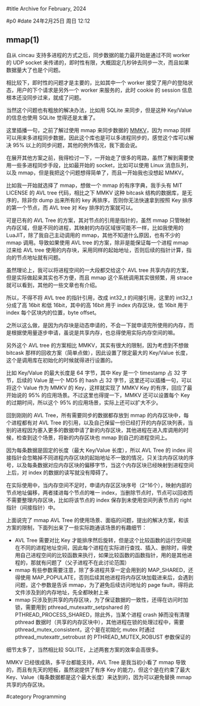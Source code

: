 #title Archive for February, 2024

#p0
#date 24年2月25日 周日 12:12

## mmap(1)

自从 cincau 支持多进程的方式之后，同步数据的能力最开始是通过不同 worker 的 UDP socket 来传递的，即时性有限，大概固定几秒钟去同步一次，而且如果数据量大了也是个问题。

相比较下，即时性的问题才是主要的，比如其中一个 worker 接受了用户的登陆状态，用户的下个请求是另外一个 worker 来服务的，此时 cookie 的 session 信息根本还没同步过来，就成了问题。

当然这个问题也有粗放的解决办法，比如用 SQLite 来同步，但是这种 Key/Value 的信息也使用 SQLite 觉得还是太重了。

这里插播一句，之前了解过使用 mmap 来同步数据的 [MMKV](https://github.com/Tencent/MMKV)，因为 mmap 同样可以用来多进程同步数据，因此这个库也是可以多进程同步的，感觉这个库可以解决 95% 以上的同步问题，其他的例外情况，我下面会说。

在展开其他方案之前，我得检讨一下，一开始走了很多的弯路，虽然了解到需要使用一些多进程同步手段，比如最开始的 socket，比如可以使用 Linux 消息队列，以及 mmap，但是我把这个问题想得简单了，而且一开始我也没想起 MMKV。

比如我一开始就选择了 mmap，想做一个 mmap 的有序字典，我手头有 MIT LICENSE 的 AVL tree 代码，相比之下 MMKV 这种 bitcask 结构的数据库，是无序的，除非你 dump 出来所有的 key 再排序，否则你无法快速拿到按照 Key 排序的第一个节点，而 AVL tree 对 Key 排序的方案就可以。

可是已有的 AVL Tree 的方案，其对节点的引用是指针的，虽然 mmap 只管映射内存区域，但是不同的进程，其映射的内存区域很可能不一样，比如我使用的 LuaJIT，除了我自己主动调用的 mmap，其他不知道什么原因，也有不少的 mmap 调用。导致如果使用 AVL tree 的方案，除非是能保证每一个进程 mmap 过来给 AVL tree 使用的内存块，采用同样的起始地址，否则后续的指针计算，指向的节点地址就有问题。

虽然理论上，我可以将进程空间的一大段都交给这个 AVL tree 共享内存的方案，但是实际做起来其实也不方便，而且 mmap 这个系统调用其实很频繁，用 strace 就可以看到，其他的一些文章也有介绍。

所以，不得不将 AVL tree 的指针引用，改成 int32_t 的间接引用，这里的 int32_t 分成了高 16bit 和低 16bit，其中的高 16bit 用于 index 内存区块，低 16bit 用于 index 每个区块内的位置，byte offset。

之所以这么做，是因为内存块是动态申请的，不会一下就申请完所使用的内存，而是根据使用量逐步申请，虽说是共享内存，也总得使用实际内存空间的嘛。

另外这个 AVL tree 的方案相比 MMKV，其实有很大的限制，因为考虑到不想做 bitcask 那样的回收方案（简单点做），因此设置了限定最大的 Key/Value 长度，这个是调用库在初始化的时候就得进行设置的。

比如 Key/Value 的最大长度是 64 字节，其中 Key 是一个 timestamp 占 32 字节，后续的 Value 是一个 MD5 的 hash 占 32 字节，这里还可以插播一句，可以将这个 Value 作为 MMKV 的 Key，这样就实现了 MMKV Key 的有序，回应了最开始说的 95% 的应用场景。不过这里也得提一下，MMKV 还可以设置每个 Key 的过期时间，所以这个 95% 的应用场景，实际上还可以扩大不少。

回到刚刚的 AVL Tree，所有需要同步的数据都存放到 mmap 的内存区块中，每个进程都有对 AVL Tree 的引用，以及自己保留一份已经打开的内存区块列表，当别的进程因为塞入更多的数据申请了新的内存区块，其他进程在进入库调用的时候，检查到这个场景，将新的内存区块也 mmap 到自己的进程空间上。

因为每条数据是固定的长度（最大 Key/Value 长度），所以 AVL Tree 的 index 间接指针会忽略掉不同进程内存区块的起始地址不一致的情况，只关注内存区块的序号，以及每条数据对应内存区块的偏移字节，当这个内存区块已经映射到进程空间上后，对 index 的数据的读写就没有障碍了。

在实际使用中，当内存空间不足时，申请内存区区块序号（2^16个），映射内部的节点地址偏移，两者揉进每个节点的唯一 index，当删除节点时，节点可以回收而不需要整理内存区块，比如将该节点的 index 保存到未使用空间列表节点的 right 指针（间接指针）中。

上面说完了 mmap AVL Tree 的使用场景、面临的问题，提出的解决方案，和该方案的限制，下面列出来了一些实际跑通该场景的有趣细节：

- AVL Tree 需要对比 Key 才能排序然后旋转，但是这个比较函数的运行空间是在不同的进程地址空间，因此每个进程在实际进行查找、插入、删除时，得使用自己进程空间的比较函数来执行，如果比较函数的函数指针，用的是其他进程的，那就有问题了（父子进程不在此讨论范围）
- mmap 有些参数需要注意，除了多进程共享一定会用到的 MAP_SHARED，还得使用 MAP_POPULATE，否则后续其他进程将内存区块加载进来后，会遇到问题，这个参数是告诉 mmap，为了避免后续访问地址的 page fault，得将此文件涉及到的内存地址，先全都映射上来
- mmap 只涉及到共享的内存区块，为了保证数据的一致性，还得在访问时加锁，需要用到 pthread_mutexattr_setpshared 的 PTHREAD_PROCESS_SHARED，除此外，当某个进程 crash 掉而没有清理 pthread 数据时（共享的内存区块中），其他进程在锁的处理过程中，需要 pthread_mutex_consistent，这个是在初始化 mutex 时通过 pthread_mutexattr_setrobust 的 PTHREAD_MUTEX_ROBUST 参数保证的

细节太多了，当然相比较 SQLITE，上述两套方案的效率会高很多。

MMKV 已经很成熟，多平台都能支持，AVL Tree 是我当初小看了 mmap 导致的，而且有先天的短板，虽然说提供了有序 Key 的能力，但这个是在约束了最大 Key、Value（每条数据都是这个最大长度）来达到的，因为可以避免替换 mmap 共享的内存区块。

#category Programming